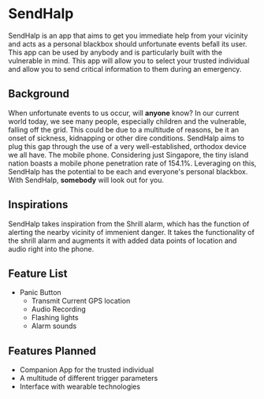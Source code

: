 # SendHalp

SendHalp is an app that aims to get you immediate help from your vicinity and acts as a personal blackbox should unfortunate events befall its user.
This app can be used by anybody and is particularly built with the vulnerable in mind. This app will allow you to select your trusted individual and allow you to
send critical information to them during an emergency.

## Background

When unfortunate events to us occur, will **anyone** know? In our current world today, we see many people, especially children and the vulnerable, falling off the grid. This could be due to a multitude of reasons, be it an onset of sickness, kidnapping or other dire conditions.
SendHalp aims to plug this gap through the use of a very well-established, orthodox device we all have. The mobile phone.
Considering just Singapore, the tiny island nation boasts a mobile phone penetration rate of 154.1%. Leveraging on this, SendHalp has the potential to be each and everyone's personal blackbox. 
With SendHalp, **somebody** will look out for you.

## Inspirations

SendHalp takes inspiration from the Shrill alarm, which has the function of alerting the nearby vicinity of immenient danger.
It takes the functionality of the shrill alarm and augments it with added data points of location and audio right into the phone.

## Feature List

* Panic Button
    * Transmit Current GPS location
    * Audio Recording
    * Flashing lights
    * Alarm sounds
    
## Features Planned

* Companion App for the trusted individual
* A multitude of different trigger parameters
* Interface with wearable technologies


